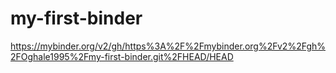 # my-first-binder
https://mybinder.org/v2/gh/https%3A%2F%2Fmybinder.org%2Fv2%2Fgh%2FOghale1995%2Fmy-first-binder.git%2FHEAD/HEAD
